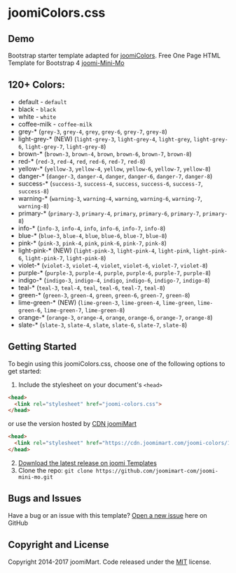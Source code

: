 # joomiColors.css
## Demo 
Bootstrap starter template adapted for [joomiColors](https://templates.joomimart.com/demo/free/starter-template/starter-template.html).
Free One Page HTML Template for Bootstrap 4 [joomi-Mini-Mo](https://templates.joomimart.com/demo/free/joomi-mini-mo/demo.html)

## 120+ Colors:
 * default - `default`
 * black - `black`
 * white - `white`
 * coffee-milk - `coffee-milk`
 * grey-* (`grey-3`, `grey-4`, `grey`, `grey-6`, `grey-7`, `grey-8`)
 * light-grey-* (NEW) (`light-grey-3`, `light-grey-4`, `light-grey`, `light-grey-6`, `light-grey-7`, `light-grey-8`)
 * brown-* (`brown-3`, `brown-4`, `brown`, `brown-6`, `brown-7`, `brown-8`)
 * red-* (`red-3`, `red-4`, `red`, `red-6`, `red-7`, `red-8`)
 * yellow-* (`yellow-3`, `yellow-4`, `yellow`, `yellow-6`, `yellow-7`, `yellow-8`)
 * danger-* (`danger-3`, `danger-4`, `danger`, `danger-6`, `danger-7`, `danger-8`)
 * success-* (`success-3`, `success-4`, `success`, `success-6`, `success-7`, `success-8`)
 * warning-* (`warning-3`, `warning-4`, `warning`, `warning-6`, `warning-7`, `warning-8`)
  * primary-* (`primary-3`, `primary-4`, `primary`, `primary-6`, `primary-7`, `primary-8`)
 * info-* (`info-3`, `info-4`, `info`, `info-6`, `info-7`, `info-8`)
  * blue-* (`blue-3`, `blue-4`, `blue`, `blue-6`, `blue-7`, `blue-8`)
 * pink-* (`pink-3`, `pink-4`, `pink`, `pink-6`, `pink-7`, `pink-8`)
 * light-pink-* (NEW) (`light-pink-3`, `light-pink-4`, `light-pink`, `light-pink-6`, `light-pink-7`, `light-pink-8`)
 * violet-* (`violet-3`, `violet-4`, `violet`, `violet-6`, `violet-7`, `violet-8`)
 * purple-* (`purple-3`, `purple-4`, `purple`, `purple-6`, `purple-7`, `purple-8`)
 * indigo-* (`indigo-3`, `indigo-4`, `indigo`, `indigo-6`, `indigo-7`, `indigo-8`)
 * teal-* (`teal-3`, `teal-4`, `teal`, `teal-6`, `teal-7`, `teal-8`)
 * green-* (`green-3`, `green-4`, `green`, `green-6`, `green-7`, `green-8`)
 * lime-green-* (NEW) (`lime-green-3`, `lime-green-4`, `lime-green`, `lime-green-6`, `lime-green-7`, `lime-green-8`)
 * orange-* (`orange-3`, `orange-4`, `orange`, `orange-6`, `orange-7`, `orange-8`)
 * slate-* (`slate-3`, `slate-4`, `slate`, `slate-6`, `slate-7`, `slate-8`)

## Getting Started

To begin using this joomiColors.css, choose one of the following options to get started:

1. Include the stylesheet on your document's `<head>`
  ```html
  <head>
    <link rel="stylesheet" href="joomi-colors.css">
  </head>
  ```
  or use the version hosted by [CDN joomiMart](https://cdn.joomimart.com/joomi-colors/1.0.1/css/joomi-colors.css)
  ```html
  <head>
    <link rel="stylesheet" href="https://cdn.joomimart.com/joomi-colors/1.0.1/css/joomi-colors.css">
  </head>
  ```
2. [Download the latest release on joomi Templates](https://github.com/joomimart-com/joomi-colors/releases)
3. Clone the repo: `git clone https://github.com/joomimart-com/joomi-mini-mo.git`

## Bugs and Issues

Have a bug or an issue with this template? [Open a new issue](https://github.com/joomimart-com/joomi-colors/issues) here on GitHub

## Copyright and License

Copyright 2014-2017 joomiMart.
Code released under the [MIT](https://github.com/joomimart-com/joomi-colors/blob/master/LICENSE) license.
